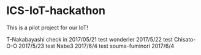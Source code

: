 # ICS-IoT-hackathon
This is a pilot project for our IoT!

T-Nakabayashi check in 2017/05/21
test wonderler 2017/5/22
test Chisato-O-O 2017/5/23
test Nabe3 2017/6/4
test souma-fuminori 2017/6/4
